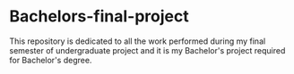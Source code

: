 # Bachelors-final-project
This repository is dedicated to all the work performed during my final semester of undergraduate project and it is my Bachelor's project required for Bachelor's degree. 
